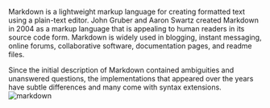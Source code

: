 Markdown is a lightweight markup language for creating formatted text using a plain-text editor. John Gruber and Aaron Swartz created Markdown in 2004 as a markup language that is appealing to human readers in its source code form. Markdown is widely used in blogging, instant messaging, online forums, collaborative software, documentation pages, and readme files.

Since the initial description of Markdown contained ambiguities and unanswered questions, the implementations that appeared over the years have subtle differences and many come with syntax extensions.
![markdown](https://miro.medium.com/max/540/1*QDYH5xE3GnM_7spZ0eSuog.png)
